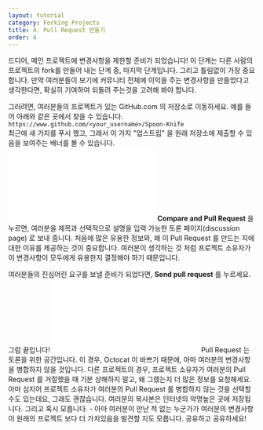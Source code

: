 ```yaml
---
layout: tutorial
category: Forking Projects
title: 4. Pull Request 만들기
order: 4
---
```


드디어, 메인 프로젝트에 변경사항을 제한할 준비가 되었습니다! 이 단계는 다른 사람의 프로젝트의 fork를 만들어 내는 단계 중, 마지막 단계입니다.
그리고 틀림없이 가장 중요합니다. 만약 여러분들이 보기에 커뮤니티 전체에 이익을 주는 변경사항을 만들었다고 생각한다면, 확실히 기여하여 되돌려 주는것을 고려해 봐야 합니다.

그러려면, 여러분들의 프로젝트가 있는 GitHub.com 의 저장소로 이동하세요. 예를 들어 아래와 같은 곳에서 찾을 수 있습니다.   
`https://www.github.com/<your_username>/Spoon-Knife`   
최근에 새 가지를 푸시 했고, 그래서 이 가지 "업스트립" 을 원래 저장소에 제출할 수 있음을 보여주는 배너를 볼 수 있습니다.
![recent-pushed](recent_pushed_branch.md)
**Compare and Pull Request** 을 누르면, 여러분을 제목과 선택적으로 설명을 입력 가능한 토론 페이지(discussion page) 로 보내 줍니다.
처음에 많은 유용한 정보와, 왜 이 Pull Request 를 만드는 지에 대한 이유를 제공하는 것이 중요합니다.
여러분이 생각하는 것 처럼 프로젝트 소유자가 이 변경사항이 모두에게 유용한지 결정해야 하기 때문입니다.

여러분들의 진심어린 요구를 보낼 준비가 되었다면, **Send pull request** 를 누르세요. 그럼 끝입니다!
![send!](pullrequest-send.md)
Pull Request 는 토론을 위한 공간입니다. 이 경우, Octocat 이 바쁘기 때문에, 아마 여러분의 변경사항을 병합하지 않을 것입니다.
다른 프로젝트의 경우, 프로젝트 소유자가 여러분의 Pull Request 를 거절했을 때 기분 상해하지 말고, 왜 그랬는지 더 많은 정보를 요청해세요.
아마 심지어 프로젝트 소유자가 여러분의  Pull Request 를 병합하지 않는 것을 선택할 수도 있는데요, 그래도 괜찮습니다.
여러분의 복사본은 인터넷의 악명높은 곳에 저장됩니다. 그리고 혹시 모릅니다. - 아마 여러분이 만난 적 없는 누군가가 여러분의 변경사항이 원래의 프로젝트 보다 더 가치있음을 발견할 지도 모릅니다. 공유하고 공유하세요!
